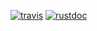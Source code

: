 [![travis][travis-badge]][travis-url]
[![rustdoc][rustdoc-badge]][rustdoc-url]

[travis-badge]: https://img.shields.io/travis/nathan7/libvalgrind_request/master.svg?style=flat-square
[travis-url]: https://travis-ci.org/nathan7/libvalgrind_request
[rustdoc-badge]: https://img.shields.io/badge/docs-rustdoc-brightgreen.svg?style=flat-square
[rustdoc-url]: https://nathan7.github.io/libvalgrind_request

